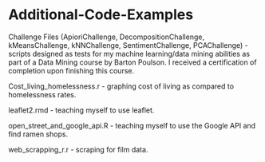 # Additional-Code-Examples

Challenge Files (ApioriChallenge, DecompositionChallenge, kMeansChallenge, kNNChallenge, SentimentChallenge, PCAChallenge) - scripts designed as tests for my machine learning/data mining abilities as part of a Data Mining course by Barton Poulson. I received a certification of completion upon finishing this course. 

Cost_living_homelessness.r - graphing cost of living as compared to homelessness rates.

leaflet2.rmd - teaching myself to use leaflet.

open_street_and_google_api.R - teaching myself to use the Google API and find ramen shops.

web_scrapping_r.r - scraping for film data.

